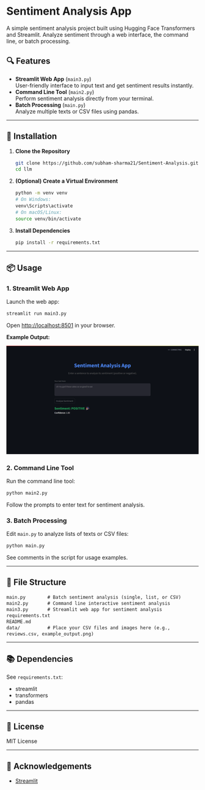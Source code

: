 # Sentiment Analysis App

A simple sentiment analysis project built using Hugging Face Transformers and Streamlit. Analyze sentiment through a web interface, the command line, or batch processing.

## 🔍 Features

- **Streamlit Web App** (`main3.py`)  
  User-friendly interface to input text and get sentiment results instantly.
- **Command Line Tool** (`main2.py`)  
  Perform sentiment analysis directly from your terminal.
- **Batch Processing** (`main.py`)  
  Analyze multiple texts or CSV files using pandas.

---

## 🚀 Installation

1. **Clone the Repository**
   ```bash
   git clone https://github.com/subham-sharma21/Sentiment-Analysis.git
   cd llm
   ```
2. **(Optional) Create a Virtual Environment**
   ```bash
   python -m venv venv
   # On Windows:
   venv\Scripts\activate
   # On macOS/Linux:
   source venv/bin/activate
   ```
3. **Install Dependencies**
   ```bash
   pip install -r requirements.txt
   ```

---

## 📦 Usage

### 1. Streamlit Web App

Launch the web app:

```bash
streamlit run main3.py
```

Open [http://localhost:8501](http://localhost:8501) in your browser.

**Example Output:**

![Sentiment Analysis Output](data/image.png)

### 2. Command Line Tool

Run the command line tool:

```bash
python main2.py
```

Follow the prompts to enter text for sentiment analysis.

### 3. Batch Processing

Edit `main.py` to analyze lists of texts or CSV files:

```bash
python main.py
```

See comments in the script for usage examples.

---

## 📁 File Structure

```
main.py        # Batch sentiment analysis (single, list, or CSV)
main2.py       # Command line interactive sentiment analysis
main3.py       # Streamlit web app for sentiment analysis
requirements.txt
README.md
data/          # Place your CSV files and images here (e.g., reviews.csv, example_output.png)
```

---

## 📚 Dependencies

See `requirements.txt`:

- streamlit
- transformers
- pandas

---

## 📝 License

MIT License

---

## 🙏 Acknowledgements

- [Streamlit](https://streamlit.io/)
